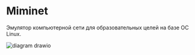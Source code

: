 # Miminet
Эмулятор компьютерной сети для образовательных целей на базе ОС Linux.

![diagram drawio](https://github.com/mimi-net/miminet/assets/89993880/9f6ddcc2-afeb-43bd-9abf-fc34cb102e8b)<?xml version="1.0" encoding="UTF-8"?>
